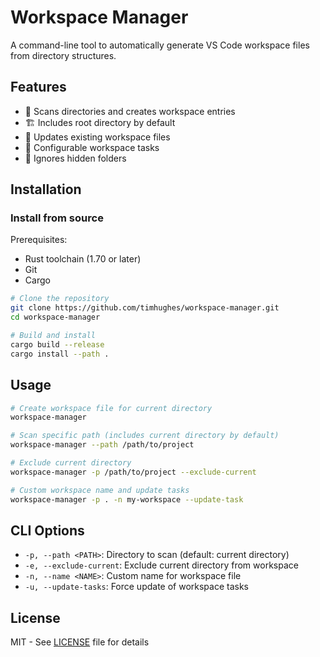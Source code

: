 # Workspace Manager

A command-line tool to automatically generate VS Code workspace files from directory structures.

## Features

- 📁 Scans directories and creates workspace entries
- 🏗️ Includes root directory by default
- 🔄 Updates existing workspace files
- 🔧 Configurable workspace tasks
- 🚫 Ignores hidden folders

## Installation

### Install from source

Prerequisites: 

- Rust toolchain (1.70 or later)
- Git
- Cargo

```bash
# Clone the repository
git clone https://github.com/timhughes/workspace-manager.git
cd workspace-manager

# Build and install
cargo build --release
cargo install --path .
```

## Usage

```bash
# Create workspace file for current directory
workspace-manager

# Scan specific path (includes current directory by default)
workspace-manager --path /path/to/project

# Exclude current directory
workspace-manager -p /path/to/project --exclude-current

# Custom workspace name and update tasks
workspace-manager -p . -n my-workspace --update-task
```

## CLI Options

- `-p, --path <PATH>`: Directory to scan (default: current directory)
- `-e, --exclude-current`: Exclude current directory from workspace
- `-n, --name <NAME>`: Custom name for workspace file
- `-u, --update-tasks`: Force update of workspace tasks

## License

MIT - See [LICENSE](LICENSE) file for details
